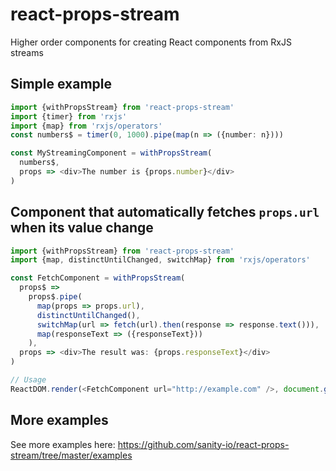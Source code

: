 # react-props-stream

Higher order components for creating React components from RxJS streams

## Simple example

```typescript jsx
import {withPropsStream} from 'react-props-stream'
import {timer} from 'rxjs'
import {map} from 'rxjs/operators'
const numbers$ = timer(0, 1000).pipe(map(n => ({number: n})))

const MyStreamingComponent = withPropsStream(
  numbers$,
  props => <div>The number is {props.number}</div>
)
```

## Component that automatically fetches `props.url` when its value change

```typescript jsx
import {withPropsStream} from 'react-props-stream'
import {map, distinctUntilChanged, switchMap} from 'rxjs/operators'

const FetchComponent = withPropsStream(
  props$ =>
    props$.pipe(
      map(props => props.url),
      distinctUntilChanged(),
      switchMap(url => fetch(url).then(response => response.text())),
      map(responseText => ({responseText}))
    ),
  props => <div>The result was: {props.responseText}</div>
)

// Usage
ReactDOM.render(<FetchComponent url="http://example.com" />, document.getElementById('myid'))
```

## More examples
See more examples here: https://github.com/sanity-io/react-props-stream/tree/master/examples
